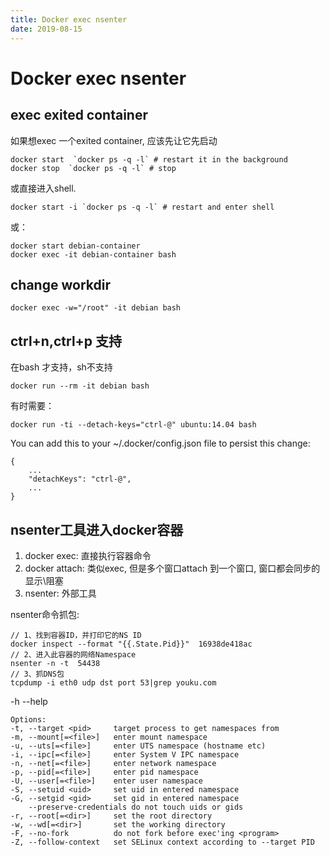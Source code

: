```yaml
---
title: Docker exec nsenter
date: 2019-08-15
---
```

# Docker exec nsenter
## exec exited container
如果想exec 一个exited container, 应该先让它先启动

    docker start  `docker ps -q -l` # restart it in the background
    docker stop  `docker ps -q -l` # stop

或直接进入shell.

    docker start -i `docker ps -q -l` # restart and enter shell

或：

    docker start debian-container
    docker exec -it debian-container bash

## change workdir
    docker exec -w="/root" -it debian bash

## ctrl+n,ctrl+p 支持
在bash 才支持，sh不支持

    docker run --rm -it debian bash

有时需要：

    docker run -ti --detach-keys="ctrl-@" ubuntu:14.04 bash

You can add this to your ~/.docker/config.json file to persist this change:

    {
        ...
        "detachKeys": "ctrl-@",
        ...
    }

## nsenter工具进入docker容器
1. docker exec: 直接执行容器命令
2. docker attach: 类似exec, 但是多个窗口attach 到一个窗口, 窗口都会同步的显示\阻塞
3. nsenter: 外部工具

nsenter命令抓包:

    // 1、找到容器ID，并打印它的NS ID
    docker inspect --format "{{.State.Pid}}"  16938de418ac
    // 2、进入此容器的网络Namespace
    nsenter -n -t  54438
    // 3、抓DNS包
    tcpdump -i eth0 udp dst port 53|grep youku.com
 
-h --help

    Options:
    -t, --target <pid>     target process to get namespaces from
    -m, --mount[=<file>]   enter mount namespace
    -u, --uts[=<file>]     enter UTS namespace (hostname etc)
    -i, --ipc[=<file>]     enter System V IPC namespace
    -n, --net[=<file>]     enter network namespace
    -p, --pid[=<file>]     enter pid namespace
    -U, --user[=<file>]    enter user namespace
    -S, --setuid <uid>     set uid in entered namespace
    -G, --setgid <gid>     set gid in entered namespace
        --preserve-credentials do not touch uids or gids
    -r, --root[=<dir>]     set the root directory
    -w, --wd[=<dir>]       set the working directory
    -F, --no-fork          do not fork before exec'ing <program>
    -Z, --follow-context   set SELinux context according to --target PID